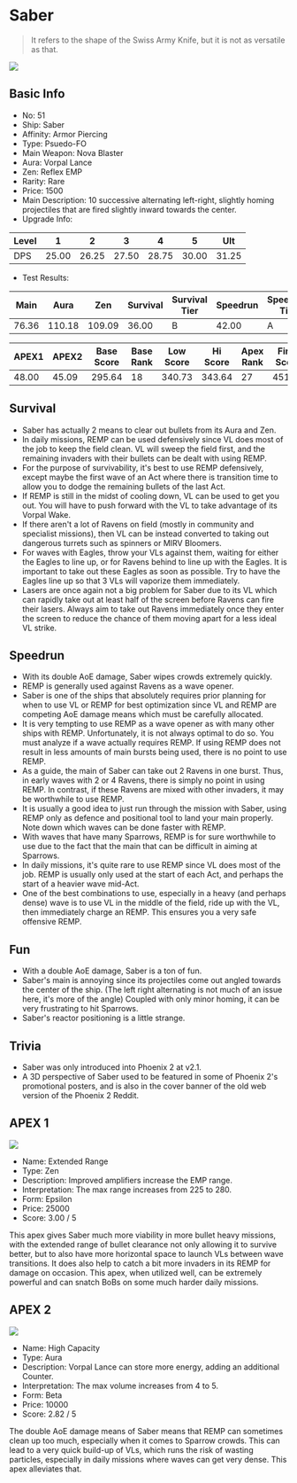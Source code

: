 # Saber

> It refers to the shape of the Swiss Army Knife, but it is not as versatile as that.

<img src="/ships/ship_51.png" style={{zoom:1}}/>

## Basic Info

- No: 51
- Ship: Saber
- Affinity: Armor Piercing
- Type: Psuedo-FO
- Main Weapon: Nova Blaster
- Aura: Vorpal Lance
- Zen: Reflex EMP
- Rarity: Rare
- Price: 1500
- Main Description: 10 successive alternating left-right, slightly homing projectiles that are fired slightly inward towards the center.
- Upgrade Info: 

| Level | 1 | 2 | 3 | 4 | 5 | Ult |
|--|--|--|--|--|--|--|
| DPS | 25.00 | 26.25 | 27.50 | 28.75 | 30.00 | 31.25 |

- Test Results: 

| Main | Aura | Zen | Survival | Survival Tier | Speedrun | Speedrun Tier | Fun | Fun Tier |
|--|--|--|--|--|--|--|--|--|
| 76.36 | 110.18 | 109.09 | 36.00 | B | 42.00 | A | 30.00 | B- |

| APEX1 | APEX2 | Base Score | Base Rank | Low Score | Hi Score | Apex Rank | Final Score | FinalRank |
|--|--|--|--|--|--|--|--|--|
| 48.00 | 45.09 | 295.64 | 18 | 340.73 | 343.64 | 27 | 451.64 | 26 |

## Survival

- Saber has actually 2 means to clear out bullets from its Aura and Zen.
- In daily missions, REMP can be used defensively since VL does most of the job to keep the field clean. VL will sweep the field first, and the remaining invaders with their bullets can be dealt with using REMP.
- For the purpose of survivability, it's best to use REMP defensively, except maybe the first wave of an Act where there is transition time to allow you to dodge the remaining bullets of the last Act.
- If REMP is still in the midst of cooling down, VL can be used to get you out. You will have to push forward with the VL to take advantage of its Vorpal Wake.
- If there aren't a lot of Ravens on field (mostly in community and specialist missions), then VL can be instead converted to taking out dangerous turrets such as spinners or MIRV Bloomers.
- For waves with Eagles, throw your VLs against them, waiting for either the Eagles to line up, or for Ravens behind to line up with the Eagles. It is important to take out these Eagles as soon as possible. Try to have the Eagles line up so that 3 VLs will vaporize them immediately.
- Lasers are once again not a big problem for Saber due to its VL which can rapidly take out at least half of the screen before Ravens can fire their lasers. Always aim to take out Ravens immediately once they enter the screen to reduce the chance of them moving apart for a less ideal VL strike.

## Speedrun

- With its double AoE damage, Saber wipes crowds extremely quickly.
- REMP is generally used against Ravens as a wave opener.
- Saber is one of the ships that absolutely requires prior planning for when to use VL or REMP for best optimization since VL and REMP are competing AoE damage means which must be carefully allocated.
- It is very tempting to use REMP as a wave opener as with many other ships with REMP. Unfortunately, it is not always optimal to do so. You must analyze if a wave actually requires REMP. If using REMP does not result in less amounts of main bursts being used, there is no point to use REMP.
- As a guide, the main of Saber can take out 2 Ravens in one burst. Thus, in early waves with 2 or 4 Ravens, there is simply no point in using REMP. In contrast, if these Ravens are mixed with other invaders, it may be worthwhile to use REMP.
- It is usually a good idea to just run through the mission with Saber, using REMP only as defence and positional tool to land your main properly. Note down which waves can be done faster with REMP.
- With waves that have many Sparrows, REMP is for sure worthwhile to use due to the fact that the main that can be difficult in aiming at Sparrows.
- In daily missions, it's quite rare to use REMP since VL does most of the job. REMP is usually only used at the start of each Act, and perhaps the start of a heavier wave mid-Act.
- One of the best combinations to use, especially in a heavy (and perhaps dense) wave is to use VL in the middle of the field, ride up with the VL, then immediately charge an REMP. This ensures you a very safe offensive REMP.

## Fun

- With a double AoE damage, Saber is a ton of fun.
- Saber's main is annoying since its projectiles come out angled towards the center of the ship. (The left right alternating is not much of an issue here, it's more of the angle) Coupled with only minor homing, it can be very frustrating to hit Sparrows.
- Saber's reactor positioning is a little strange.

## Trivia

- Saber was only introduced into Phoenix 2 at v2.1.
- A 3D perspective of Saber used to be featured in some of Phoenix 2's promotional posters, and is also in the cover banner of the old web version of the Phoenix 2 Reddit.

## APEX 1

<img src="/ships/ship_51_apex_1.png" style={{zoom:1}}/>

- Name: Extended Range
- Type: Zen
- Description: Improved amplifiers increase the EMP range.
- Interpretation: The max range increases from 225 to 280.
- Form: Epsilon
- Price: 25000
- Score: 3.00 / 5

This apex gives Saber much more viability in more bullet heavy missions, with the extended range of bullet clearance not only allowing it to survive better, but to also have more horizontal space to launch VLs between wave transitions. It does also help to catch a bit more invaders in its REMP for damage on occasion. This apex, when utilized well, can be extremely powerful and can snatch BoBs on some much harder daily missions.

## APEX 2

<img src="/ships/ship_51_apex_2.png" style={{zoom:1}}/>

- Name: High Capacity
- Type: Aura
- Description: Vorpal Lance can store more energy, adding an additional Counter.
- Interpretation: The max volume increases from 4 to 5.
- Form: Beta
- Price: 10000
- Score: 2.82 / 5

The double AoE damage means of Saber means that REMP can sometimes clean up too much, especially when it comes to Sparrow crowds. This can lead to a very quick build-up of VLs, which runs the risk of wasting particles, especially in daily missions where waves can get very dense. This apex alleviates that.
